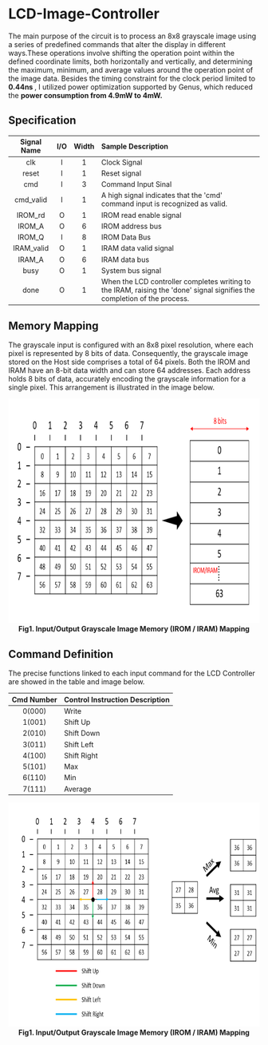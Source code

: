 # LCD-Image-Controller
The main purpose of the circuit is to process an 8x8 grayscale image using a series of predefined commands that alter the display in different ways.These operations involve shifting the operation point within the defined coordinate limits, both horizontally and vertically, and determining the maximum, minimum, and average values around the operation point of the image data. Besides the timing constraint for the clock period limited to <strong> 0.44ns </strong>, I utilized power optimization supported by Genus, which reduced the <strong> power consumption from 4.9mW to 4mW. </strong>

## Specification

| Signal Name | I/O | Width | Sample Description |
| :----: | :----: | :----: | :----|
| clk | I | 1 | Clock Signal |
| reset | I | 1 | Reset signal |
| cmd | I | 3 | Command Input Sinal|
| cmd_valid | I | 1 | A high signal indicates that the 'cmd' command input is recognized as valid.|
| IROM_rd | O | 1 | IROM read enable signal |
| IROM_A | O | 6 | IROM address bus |
| IROM_Q | I | 8 | IROM Data Bus|
| IRAM_valid | O | 1 | IRAM data valid signal|
| IRAM_A | O | 6 | IRAM data bus |
| busy | O | 1 | System bus signal |
| done | O | 1 | When the LCD controller completes writing to the IRAM, raising the 'done' signal signifies the completion of the process. |

## Memory Mapping
The grayscale input is configured with an 8x8 pixel resolution, where each pixel is represented by 8 bits of data. Consequently, the grayscale image stored on the Host side comprises a total of 64 pixels. Both the IROM and IRAM have an 8-bit data width and can store 64 addresses. Each address holds 8 bits of data, accurately encoding the grayscale information for a single pixel. This arrangement is illustrated in the image below.
<p align="center">
  <img src="https://github.com/RexJian/LCD-Image-Controller/blob/main/Image/IRAM_IROM_Mapping.png" width="800" height="450" alt="Architecture">
  <br> <strong>Fig1. Input/Output Grayscale Image Memory (IROM / IRAM) Mapping</strong>
</p> 

## Command Definition

The precise functions linked to each input command for the LCD Controller are showed in the table and image below.

<div align="center">
  
| Cmd Number | Control Instruction Description |
| :----: | :----|
| 0(000) | Write |
| 1(001) | Shift Up |
| 2(010) | Shift Down|
| 3(011) | Shift Left|
| 4(100) | Shift Right |
| 5(101)| Max |
| 6(110)| Min |
| 7(111)| Average |
  
</div>

<p align="center">
  <img src="https://github.com/RexJian/LCD-Image-Controller/blob/main/Image/CmdImage.png" width="800" height="450" alt="Architecture">
  <br> <strong>Fig1. Input/Output Grayscale Image Memory (IROM / IRAM) Mapping</strong>
</p> 

